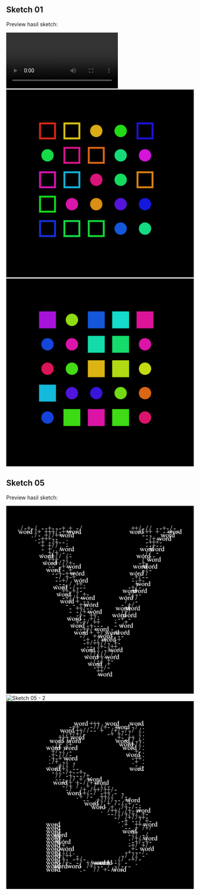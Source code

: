 ## Sketch 01

Preview hasil sketch:

![Sketch 01 - 1](sketches/output/01/2025.09.10-00.41.35.mp4)
![Sketch 05 - 2](sketches/output/01/2025.09.09-21.06.59.png)
![Sketch 05 - 3](sketches/output/01/2025.09.09-21.07.51.png)


## Sketch 05

Preview hasil sketch:

![Sketch 05 - 1](sketches/output/05/2025.09.12-11.52.56.png)
![Sketch 05 - 2](sketches/output/05/2025.09.12-11.52.49.png2025.09.12-11.52.50)
![Sketch 05 - 3](sketches/output/05/2025.09.12-11.52.50.png)